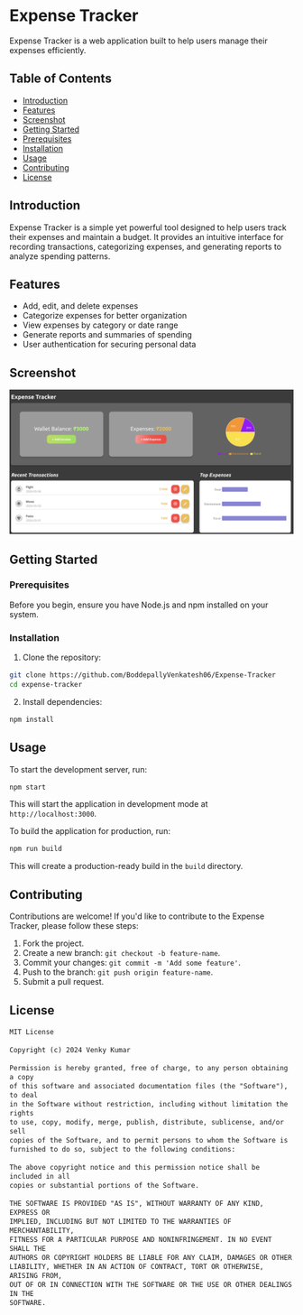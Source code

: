 # Expense Tracker

Expense Tracker is a web application built to help users manage their expenses efficiently.

## Table of Contents

- [Introduction](#introduction)
- [Features](#features)
- [Screenshot](#screenshot)
- [Getting Started](#getting-started)
- [Prerequisites](#prerequisites)
- [Installation](#installation)
- [Usage](#usage)
- [Contributing](#contributing)
- [License](#license)

## Introduction

Expense Tracker is a simple yet powerful tool designed to help users track their expenses and maintain a budget. It provides an intuitive interface for recording transactions, categorizing expenses, and generating reports to analyze spending patterns.

## Features

- Add, edit, and delete expenses
- Categorize expenses for better organization
- View expenses by category or date range
- Generate reports and summaries of spending
- User authentication for securing personal data

## Screenshot

![Expense Tracker](https://github.com/BoddepallyVenkatesh06/Expense-Tracker/blob/main/Screenshot_Expense_Tracker.png)

## Getting Started

### Prerequisites

Before you begin, ensure you have Node.js and npm installed on your system.

### Installation

1. Clone the repository:

```bash
git clone https://github.com/BoddepallyVenkatesh06/Expense-Tracker
cd expense-tracker
```

2. Install dependencies:

```bash
npm install
```

## Usage

To start the development server, run:

```bash
npm start
```

This will start the application in development mode at `http://localhost:3000`.

To build the application for production, run:

```bash
npm run build
```

This will create a production-ready build in the `build` directory.

## Contributing

Contributions are welcome! If you'd like to contribute to the Expense Tracker, please follow these steps:

1. Fork the project.
2. Create a new branch: `git checkout -b feature-name`.
3. Commit your changes: `git commit -m 'Add some feature'`.
4. Push to the branch: `git push origin feature-name`.
5. Submit a pull request.

## License

```
MIT License

Copyright (c) 2024 Venky Kumar

Permission is hereby granted, free of charge, to any person obtaining a copy
of this software and associated documentation files (the "Software"), to deal
in the Software without restriction, including without limitation the rights
to use, copy, modify, merge, publish, distribute, sublicense, and/or sell
copies of the Software, and to permit persons to whom the Software is
furnished to do so, subject to the following conditions:

The above copyright notice and this permission notice shall be included in all
copies or substantial portions of the Software.

THE SOFTWARE IS PROVIDED "AS IS", WITHOUT WARRANTY OF ANY KIND, EXPRESS OR
IMPLIED, INCLUDING BUT NOT LIMITED TO THE WARRANTIES OF MERCHANTABILITY,
FITNESS FOR A PARTICULAR PURPOSE AND NONINFRINGEMENT. IN NO EVENT SHALL THE
AUTHORS OR COPYRIGHT HOLDERS BE LIABLE FOR ANY CLAIM, DAMAGES OR OTHER
LIABILITY, WHETHER IN AN ACTION OF CONTRACT, TORT OR OTHERWISE, ARISING FROM,
OUT OF OR IN CONNECTION WITH THE SOFTWARE OR THE USE OR OTHER DEALINGS IN THE
SOFTWARE.
```
